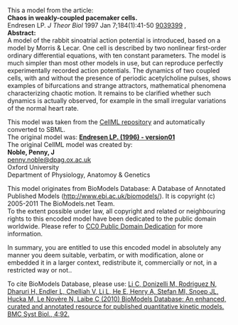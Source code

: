 

This a model from the article:  
**Chaos in weakly-coupled pacemaker cells.**   
Endresen LP. _J Theor Biol_ 1997 Jan 7;184(1):41-50
[9039399](http://www.ncbi.nlm.nih.gov/pubmed/9039399) ,  
**Abstract:**   
A model of the rabbit sinoatrial action potential is introduced, based on a
model by Morris & Lecar. One cell is described by two nonlinear first-order
ordinary differential equations, with ten constant parameters. The model is
much simpler than most other models in use, but can reproduce perfectly
experimentally recorded action potentials. The dynamics of two coupled cells,
with and without the presence of periodic acetylcholine pulses, shows examples
of bifurcations and strange attractors, mathematical phenomena characterizing
chaotic motion. It remains to be clarified whether such dynamics is actually
observed, for example in the small irregular variations of the normal heart
rate.

This model was taken from the [CellML
repository](http://www.cellml.org/models) and automatically converted to SBML.  
The original model was: [ **Endresen LP. (1996) - version01**
](http://www.cellml.org/models/endresen_1996_version01)  
The original CellML model was created by:  
**Noble, Penny, J**   
penny.noble@dpag.ox.ac.uk  
Oxford University  
Department of Physiology, Anatomoy & Genetics  

This model originates from BioModels Database: A Database of Annotated
Published Models (http://www.ebi.ac.uk/biomodels/). It is copyright (c)
2005-2011 The BioModels.net Team.  
To the extent possible under law, all copyright and related or neighbouring
rights to this encoded model have been dedicated to the public domain
worldwide. Please refer to [CC0 Public Domain
Dedication](http://creativecommons.org/publicdomain/zero/1.0/) for more
information.

In summary, you are entitled to use this encoded model in absolutely any
manner you deem suitable, verbatim, or with modification, alone or embedded it
in a larger context, redistribute it, commercially or not, in a restricted way
or not..  
  
To cite BioModels Database, please use: [Li C, Donizelli M, Rodriguez N,
Dharuri H, Endler L, Chelliah V, Li L, He E, Henry A, Stefan MI, Snoep JL,
Hucka M, Le Novère N, Laibe C (2010) BioModels Database: An enhanced, curated
and annotated resource for published quantitative kinetic models. BMC Syst
Biol., 4:92.](http://www.ncbi.nlm.nih.gov/pubmed/20587024)

